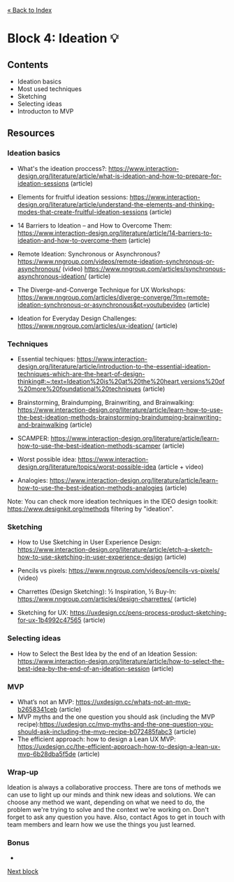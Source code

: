 [« Back to Index](../../README.md)

# Block 4: Ideation :bulb:
## Contents

- Ideation basics
- Most used techniques
- Sketching
- Selecting ideas
- Introducton to MVP


## Resources

### Ideation basics

- What's the ideation proccess?: https://www.interaction-design.org/literature/article/what-is-ideation-and-how-to-prepare-for-ideation-sessions (article)

- Elements for fruitful ideation sessions: https://www.interaction-design.org/literature/article/understand-the-elements-and-thinking-modes-that-create-fruitful-ideation-sessions (article)

- 14 Barriers to Ideation – and How to Overcome Them: https://www.interaction-design.org/literature/article/14-barriers-to-ideation-and-how-to-overcome-them (article)

- Remote Ideation: Synchronous or Asynchronous? https://www.nngroup.com/videos/remote-ideation-synchronous-or-asynchronous/ (video) https://www.nngroup.com/articles/synchronous-asynchronous-ideation/ (article)

- The Diverge-and-Converge Technique for UX Workshops: https://www.nngroup.com/articles/diverge-converge/?lm=remote-ideation-synchronous-or-asynchronous&pt=youtubevideo (article)

- Ideation for Everyday Design Challenges: https://www.nngroup.com/articles/ux-ideation/ (article)


### Techniques

- Essential techiques: https://www.interaction-design.org/literature/article/introduction-to-the-essential-ideation-techniques-which-are-the-heart-of-design-thinking#:~:text=Ideation%20is%20at%20the%20heart,versions%20of%20more%20foundational%20techniques (article)

- Brainstorming, Braindumping, Brainwriting, and Brainwalking: https://www.interaction-design.org/literature/article/learn-how-to-use-the-best-ideation-methods-brainstorming-braindumping-brainwriting-and-brainwalking (article)

- SCAMPER: https://www.interaction-design.org/literature/article/learn-how-to-use-the-best-ideation-methods-scamper (article)

- Worst possible idea: https://www.interaction-design.org/literature/topics/worst-possible-idea (article + video)

- Analogies: https://www.interaction-design.org/literature/article/learn-how-to-use-the-best-ideation-methods-analogies (article)

Note: You can check more ideation techniques in the IDEO design toolkit: https://www.designkit.org/methods filtering by "ideation".


### Sketching

- How to Use Sketching in User Experience Design: https://www.interaction-design.org/literature/article/etch-a-sketch-how-to-use-sketching-in-user-experience-design (article)

- Pencils vs pixels: https://www.nngroup.com/videos/pencils-vs-pixels/ (video)

- Charrettes (Design Sketching): ½ Inspiration, ½ Buy-In: https://www.nngroup.com/articles/design-charrettes/ (article)

- Sketching for UX: https://uxdesign.cc/pens-process-product-sketching-for-ux-1b4992c47565 (article)


### Selecting ideas

- How to Select the Best Idea by the end of an Ideation Session: https://www.interaction-design.org/literature/article/how-to-select-the-best-idea-by-the-end-of-an-ideation-session (article)


### MVP
- What’s not an MVP: https://uxdesign.cc/whats-not-an-mvp-b2658341ceb (article)
- MVP myths and the one question you should ask (including the MVP recipe):https://uxdesign.cc/mvp-myths-and-the-one-question-you-should-ask-including-the-mvp-recipe-b072485fabc3 (article)
- The efficient approach: how to design a Lean UX MVP: https://uxdesign.cc/the-efficient-approach-how-to-design-a-lean-ux-mvp-6b28dba5f5de (article)

  

### Wrap-up

Ideation is always a collaborative proccess. There are tons of methods we can use to light up our minds and think new ideas and solutions. We can choose any method we want, depending on what we need to do, the problem we're trying to solve and the context we're working on.
Don't forget to ask any question you have. Also, contact Agos to get in touch with team members and learn how we use the things you just learned.

### Bonus

- 

[Next block](../block-5/prototyping-and-product-evaluation.md)
